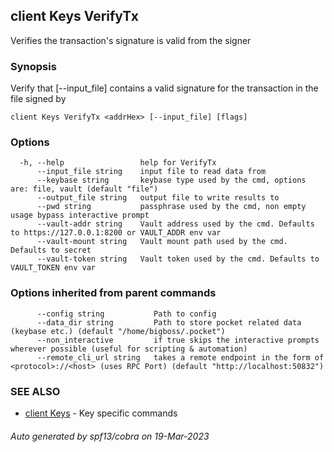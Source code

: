 ## client Keys VerifyTx

Verifies the transaction's signature is valid from the signer

### Synopsis

Verify that [--input_file] contains a valid signature for the transaction in the file signed by <addrHex>

```
client Keys VerifyTx <addrHex> [--input_file] [flags]
```

### Options

```
  -h, --help                 help for VerifyTx
      --input_file string    input file to read data from
      --keybase string       keybase type used by the cmd, options are: file, vault (default "file")
      --output_file string   output file to write results to
      --pwd string           passphrase used by the cmd, non empty usage bypass interactive prompt
      --vault-addr string    Vault address used by the cmd. Defaults to https://127.0.0.1:8200 or VAULT_ADDR env var
      --vault-mount string   Vault mount path used by the cmd. Defaults to secret
      --vault-token string   Vault token used by the cmd. Defaults to VAULT_TOKEN env var
```

### Options inherited from parent commands

```
      --config string           Path to config
      --data_dir string         Path to store pocket related data (keybase etc.) (default "/home/bigboss/.pocket")
      --non_interactive         if true skips the interactive prompts wherever possible (useful for scripting & automation)
      --remote_cli_url string   takes a remote endpoint in the form of <protocol>://<host> (uses RPC Port) (default "http://localhost:50832")
```

### SEE ALSO

* [client Keys](client_Keys.md)	 - Key specific commands

###### Auto generated by spf13/cobra on 19-Mar-2023
